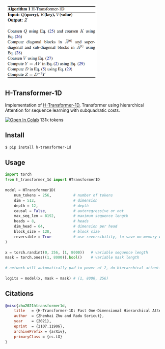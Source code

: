 <img src="./h-transformer.png" width="300px"></img>

## H-Transformer-1D

Implementation of <a href="https://arxiv.org/abs/2107.11906">H-Transformer-1D</a>, Transformer using hierarchical Attention for sequence learning with subquadratic costs.

[![Open In Colab](https://colab.research.google.com/assets/colab-badge.svg)](https://colab.research.google.com/drive/1X4XJ1wwfeBHbuexP9ko3lTK7e5WxaO44?usp=sharing) 131k tokens

## Install

```bash
$ pip install h-transformer-1d
```

## Usage

```python
import torch
from h_transformer_1d import HTransformer1D

model = HTransformer1D(
    num_tokens = 256,          # number of tokens
    dim = 512,                 # dimension
    depth = 12,                # depth
    causal = False,            # autoregressive or not
    max_seq_len = 8192,        # maximum sequence length
    heads = 8,                 # heads
    dim_head = 64,             # dimension per head
    block_size = 128,          # block size
    reversible = True          # use reversibility, to save on memory with increased depth
)

x = torch.randint(0, 256, (1, 8000))   # variable sequence length
mask = torch.ones((1, 8000)).bool()    # variable mask length

# network will automatically pad to power of 2, do hierarchical attention, etc

logits = model(x, mask = mask) # (1, 8000, 256)
```

## Citations

```bibtex
@misc{zhu2021htransformer1d,
    title   = {H-Transformer-1D: Fast One-Dimensional Hierarchical Attention for Sequences}, 
    author  = {Zhenhai Zhu and Radu Soricut},
    year    = {2021},
    eprint  = {2107.11906},
    archivePrefix = {arXiv},
    primaryClass = {cs.LG}
}
```
